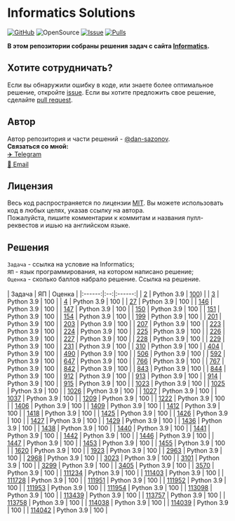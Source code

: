 # Informatics Solutions
[![GitHub](https://img.shields.io/github/license/dan-sazonov/informatics-solutions)](https://github.com/dan-sazonov/informatics-solutions/blob/main/LICENSE)
![OpenSource](https://img.shields.io/badge/Open%20Source-%E2%99%A5-red)
[![Issue](https://img.shields.io/github/issues-raw/dan-sazonov/informatics-solutions)](https://github.com/dan-sazonov/informatics-solutions/issues)
[![Pulls](https://img.shields.io/github/issues-pr-raw/dan-sazonov/informatics-solutions)](https://github.com/dan-sazonov/informatics-solutions/pulls)

**В этом репозитории собраны решения задач с сайта [Informatics](https://informatics.msk.ru).**
## Хотите сотрудничать?
Если вы обнаружили ошибку в коде, или знаете более оптимальное решение, откройте
[issue](https://github.com/dan-sazonov/informatics-solutions/issues). Если вы хотите предложить свое решение,
сделайте [pull request](https://github.com/dan-sazonov/informatics-solutions/pulls).

## Автор
Автор репозитория и части решений - [@dan-sazonov](https://github.com/dan-sazonov). <br>
**Связаться со мной:**<br>
[:airplane: Telegram](https://t.me/dan_sazonov) <br>
[:e-mail: Email](mailto:p-294803@yandex.ru) <br>

## Лицензия
Весь код распространяется по лицензии [MIT](https://github.com/dan-sazonov/informatics-solutions/blob/main/LICENSE).
Вы можете использовать код в любых целях, указав ссылку на автора.<br>
Пожалуйста, пишите комментарии к коммитам и названия пулл-реквестов и ишью на английском языке.

## Решения
`Задача` - ссылка на условие на Informatics;<br>
`ЯП` - язык программирования, на котором написано решение;<br>
`Оценка` - сколько баллов набрало решение. Ссылка на решение.<br>
<br>
| Задача | ЯП | Оценка |
|:------:|:--:|:------:|
| [2](https://informatics.msk.ru/mod/statements/view.php?chapterid=2#1) | Python 3.9 | [100](https://github.com/dan-sazonov/informatics-solutions/blob/main/solutions/2.py)) |
| [3](https://informatics.msk.ru/mod/statements/view.php?chapterid=2#1) | Python 3.9 | 100 |
| [4](https://informatics.msk.ru/mod/statements/view.php?chapterid=2#1) | Python 3.9 | 100 |
| [27](https://informatics.msk.ru/mod/statements/view.php?chapterid=2#1) | Python 3.9 | 100 |
| [146](https://informatics.msk.ru/mod/statements/view.php?chapterid=2#1) | Python 3.9 | 100 |
| [147](https://informatics.msk.ru/mod/statements/view.php?chapterid=2#1) | Python 3.9 | 100 |
| [150](https://informatics.msk.ru/mod/statements/view.php?chapterid=2#1) | Python 3.9 | 100 |
| [151](https://informatics.msk.ru/mod/statements/view.php?chapterid=2#1) | Python 3.9 | 100 |
| [154](https://informatics.msk.ru/mod/statements/view.php?chapterid=2#1) | Python 3.9 | 100 |
| [199](https://informatics.msk.ru/mod/statements/view.php?chapterid=2#1) | Python 3.9 | 100 |
| [201](https://informatics.msk.ru/mod/statements/view.php?chapterid=2#1) | Python 3.9 | 100 |
| [203](https://informatics.msk.ru/mod/statements/view.php?chapterid=2#1) | Python 3.9 | 100 |
| [207](https://informatics.msk.ru/mod/statements/view.php?chapterid=2#1) | Python 3.9 | 100 |
| [223](https://informatics.msk.ru/mod/statements/view.php?chapterid=2#1) | Python 3.9 | 100 |
| [224](https://informatics.msk.ru/mod/statements/view.php?chapterid=2#1) | Python 3.9 | 100 |
| [225](https://informatics.msk.ru/mod/statements/view.php?chapterid=2#1) | Python 3.9 | 100 |
| [226](https://informatics.msk.ru/mod/statements/view.php?chapterid=2#1) | Python 3.9 | 100 |
| [227](https://informatics.msk.ru/mod/statements/view.php?chapterid=2#1) | Python 3.9 | 100 |
| [228](https://informatics.msk.ru/mod/statements/view.php?chapterid=2#1) | Python 3.9 | 100 |
| [229](https://informatics.msk.ru/mod/statements/view.php?chapterid=2#1) | Python 3.9 | 100 |
| [231](https://informatics.msk.ru/mod/statements/view.php?chapterid=2#1) | Python 3.9 | 100 |
| [310](https://informatics.msk.ru/mod/statements/view.php?chapterid=2#1) | Python 3.9 | 100 |
| [404](https://informatics.msk.ru/mod/statements/view.php?chapterid=2#1) | Python 3.9 | 100 |
| [490](https://informatics.msk.ru/mod/statements/view.php?chapterid=2#1) | Python 3.9 | 100 |
| [506](https://informatics.msk.ru/mod/statements/view.php?chapterid=2#1) | Python 3.9 | 100 |
| [592](https://informatics.msk.ru/mod/statements/view.php?chapterid=2#1) | Python 3.9 | 100 |
| [647](https://informatics.msk.ru/mod/statements/view.php?chapterid=2#1) | Python 3.9 | 100 |
| [766](https://informatics.msk.ru/mod/statements/view.php?chapterid=2#1) | Python 3.9 | 100 |
| [767](https://informatics.msk.ru/mod/statements/view.php?chapterid=2#1) | Python 3.9 | 100 |
| [842](https://informatics.msk.ru/mod/statements/view.php?chapterid=2#1) | Python 3.9 | 100 |
| [843](https://informatics.msk.ru/mod/statements/view.php?chapterid=2#1) | Python 3.9 | 100 |
| [844](https://informatics.msk.ru/mod/statements/view.php?chapterid=2#1) | Python 3.9 | 100 |
| [912](https://informatics.msk.ru/mod/statements/view.php?chapterid=2#1) | Python 3.9 | 100 |
| [913](https://informatics.msk.ru/mod/statements/view.php?chapterid=2#1) | Python 3.9 | 100 |
| [914](https://informatics.msk.ru/mod/statements/view.php?chapterid=2#1) | Python 3.9 | 100 |
| [915](https://informatics.msk.ru/mod/statements/view.php?chapterid=2#1) | Python 3.9 | 100 |
| [1023](https://informatics.msk.ru/mod/statements/view.php?chapterid=2#1) | Python 3.9 | 100 |
| [1025](https://informatics.msk.ru/mod/statements/view.php?chapterid=2#1) | Python 3.9 | 100 |
| [1026](https://informatics.msk.ru/mod/statements/view.php?chapterid=2#1) | Python 3.9 | 100 |
| [1027](https://informatics.msk.ru/mod/statements/view.php?chapterid=2#1) | Python 3.9 | 100 |
| [1037](https://informatics.msk.ru/mod/statements/view.php?chapterid=2#1) | Python 3.9 | 100 |
| [1209](https://informatics.msk.ru/mod/statements/view.php?chapterid=2#1) | Python 3.9 | 100 |
| [1222](https://informatics.msk.ru/mod/statements/view.php?chapterid=2#1) | Python 3.9 | 100 |
| [1406](https://informatics.msk.ru/mod/statements/view.php?chapterid=2#1) | Python 3.9 | 100 |
| [1409](https://informatics.msk.ru/mod/statements/view.php?chapterid=2#1) | Python 3.9 | 100 |
| [1412](https://informatics.msk.ru/mod/statements/view.php?chapterid=2#1) | Python 3.9 | 100 |
| [1418](https://informatics.msk.ru/mod/statements/view.php?chapterid=2#1) | Python 3.9 | 100 |
| [1425](https://informatics.msk.ru/mod/statements/view.php?chapterid=2#1) | Python 3.9 | 100 |
| [1426](https://informatics.msk.ru/mod/statements/view.php?chapterid=2#1) | Python 3.9 | 100 |
| [1427](https://informatics.msk.ru/mod/statements/view.php?chapterid=2#1) | Python 3.9 | 100 |
| [1429](https://informatics.msk.ru/mod/statements/view.php?chapterid=2#1) | Python 3.9 | 100 |
| [1436](https://informatics.msk.ru/mod/statements/view.php?chapterid=2#1) | Python 3.9 | 100 |
| [1438](https://informatics.msk.ru/mod/statements/view.php?chapterid=2#1) | Python 3.9 | 100 |
| [1440](https://informatics.msk.ru/mod/statements/view.php?chapterid=2#1) | Python 3.9 | 100 |
| [1441](https://informatics.msk.ru/mod/statements/view.php?chapterid=2#1) | Python 3.9 | 100 |
| [1442](https://informatics.msk.ru/mod/statements/view.php?chapterid=2#1) | Python 3.9 | 100 |
| [1446](https://informatics.msk.ru/mod/statements/view.php?chapterid=2#1) | Python 3.9 | 100 |
| [1447](https://informatics.msk.ru/mod/statements/view.php?chapterid=2#1) | Python 3.9 | 100 |
| [1453](https://informatics.msk.ru/mod/statements/view.php?chapterid=2#1) | Python 3.9 | 100 |
| [1455](https://informatics.msk.ru/mod/statements/view.php?chapterid=2#1) | Python 3.9 | 100 |
| [1620](https://informatics.msk.ru/mod/statements/view.php?chapterid=2#1) | Python 3.9 | 100 |
| [1923](https://informatics.msk.ru/mod/statements/view.php?chapterid=2#1) | Python 3.9 | 100 |
| [2963](https://informatics.msk.ru/mod/statements/view.php?chapterid=2#1) | Python 3.9 | 100 |
| [2968](https://informatics.msk.ru/mod/statements/view.php?chapterid=2#1) | Python 3.9 | 100 |
| [3023](https://informatics.msk.ru/mod/statements/view.php?chapterid=2#1) | Python 3.9 | 100 |
| [3101](https://informatics.msk.ru/mod/statements/view.php?chapterid=2#1) | Python 3.9 | 100 |
| [3299](https://informatics.msk.ru/mod/statements/view.php?chapterid=2#1) | Python 3.9 | 100 |
| [3405](https://informatics.msk.ru/mod/statements/view.php?chapterid=2#1) | Python 3.9 | 100 |
| [3570](https://informatics.msk.ru/mod/statements/view.php?chapterid=2#1) | Python 3.9 | 100 |
| [111234](https://informatics.msk.ru/mod/statements/view.php?chapterid=2#1) | Python 3.9 | 100 |
| [111403](https://informatics.msk.ru/mod/statements/view.php?chapterid=2#1) | Python 3.9 | 100 |
| [111728](https://informatics.msk.ru/mod/statements/view.php?chapterid=2#1) | Python 3.9 | 100 |
| [111951](https://informatics.msk.ru/mod/statements/view.php?chapterid=2#1) | Python 3.9 | 100 |
| [111952](https://informatics.msk.ru/mod/statements/view.php?chapterid=2#1) | Python 3.9 | 100 |
| [111953](https://informatics.msk.ru/mod/statements/view.php?chapterid=2#1) | Python 3.9 | 100 |
| [111954](https://informatics.msk.ru/mod/statements/view.php?chapterid=2#1) | Python 3.9 | 100 |
| [113098](https://informatics.msk.ru/mod/statements/view.php?chapterid=2#1) | Python 3.9 | 100 |
| [113439](https://informatics.msk.ru/mod/statements/view.php?chapterid=2#1) | Python 3.9 | 100 |
| [113757](https://informatics.msk.ru/mod/statements/view.php?chapterid=2#1) | Python 3.9 | 100 |
| [113758](https://informatics.msk.ru/mod/statements/view.php?chapterid=2#1) | Python 3.9 | 100 |
| [114038](https://informatics.msk.ru/mod/statements/view.php?chapterid=2#1) | Python 3.9 | 100 |
| [114039](https://informatics.msk.ru/mod/statements/view.php?chapterid=2#1) | Python 3.9 | 100 |
| [114042](https://informatics.msk.ru/mod/statements/view.php?chapterid=2#1) | Python 3.9 | 100 |
